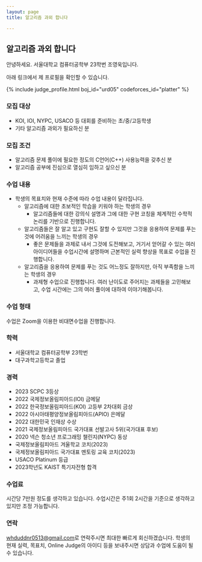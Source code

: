 ```yaml
---
layout: page
title: 알고리즘 과외 합니다

---
```


## 알고리즘 과외 합니다

안녕하세요. 서울대학교 컴퓨터공학부 23학번 조영욱입니다.<br>

아래 링크에서 제 프로필을 확인할 수 있습니다.

{% include judge_profile.html boj_id="urd05" codeforces_id="platter" %}

### 모집 대상

* KOI, IOI, NYPC, USACO 등 대회를 준비하는 초/중/고등학생
* 기타 알고리즘 과외가 필요하신 분

### 모집 조건

* 알고리즘 문제 풀이에 필요한 정도의 C언어(C++) 사용능력을 갖추신 분
* 알고리즘 공부에 진심으로 열심히 임하고 싶으신 분

### 수업 내용

* 학생의 목표치와 현재 수준에 따라 수업 내용이 달라집니다.
  * 알고리즘에 대한 초보적인 학습을 키워야 하는 학생의 경우
    * 알고리즘들에 대한 강의식 설명과 그에 대한 구현 코칭을 체계적인 수학적 논리를 기반으로 진행합니다.
  * 알고리즘들은 잘 알고 있고 구현도 잘할 수 있지만 그것을 응용하여 문제를 푸는 것에 어려움을 느끼는 학생의 경우
    * 좋은 문제들을 과제로 내서 그것에 도전해보고, 거기서 얻어갈 수 있는 여러 아이디어들을 수업시간에 설명하며 근본적인 실력 향상을 목표로 수업을 진행합니다.
  * 알고리즘을 응용하여 문제를 푸는 것도 어느정도 잘하지만, 아직 부족함을 느끼는 학생의 경우
    * 과제형 수업으로 진행합니다. 여러 난이도로 주어지는 과제들을 고민해보고, 수업 시간에는 그의 여러 풀이에 대하여 이야기해봅니다.

### 수업 형태

수업은 Zoom을 이용한 비대면수업을 진행합니다.

### 학력

* 서울대학교 컴퓨터공학부 23학번
* 대구과학고등학교 졸업

### 경력

* 2023 SCPC 3등상
* ﻿2022 국제정보올림피아드(IOI) 금메달
* ﻿2022 한국정보올림피아드(KOI) 고등부 2차대회 금상
* ﻿2022 아시아태평양정보올림피아드(APIO) 은메달
* ﻿2022 대한민국 인재상 수상
* ﻿2021 국제정보올림피아드 국가대표 선발고사 5위(국가대표 후보)
* ﻿2020 넥슨 청소년 프로그래밍 챌린지(NYPC) 동상
* ﻿국제정보올림피아드 겨울학교 코치(2023)
* 국제정보올림피아드 국가대표 멘토링 교육 코치(2023)
* ﻿USACO Platinum 등급
* ﻿2023학년도 KAIST 특기자전형 합격

### 수업료

시간당 7만원 정도를 생각하고 있습니다. 수업시간은 주1회 2시간을 기준으로 생각하고 있지만 조정 가능합니다.

### 연락

<style>
.mail-address:after{
    content:attr(data-name) "@" attr(data-domain) "." attr(data-tld);
    text-decoration: underline
}
</style>

<a href="#" class="mail-address" data-name="whduddnr0513" data-domain="gmail" data-tld="com" onclick="window.location.href = 'mailto:' + this.dataset.name + '@' + this.dataset.domain + '.' + this.dataset.tld"></a>로 연락주시면 최대한 빠르게 회신하겠습니다.
학생의 현재 실력, 목표치, Online Judge의 아이디 등을 보내주시면 상담과 수업에 도움이 될 수 있습니다.

